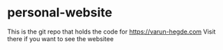 # personal-website
This is the git repo that holds the code for https://varun-hegde.com
Visit there if you want to see the websitee
